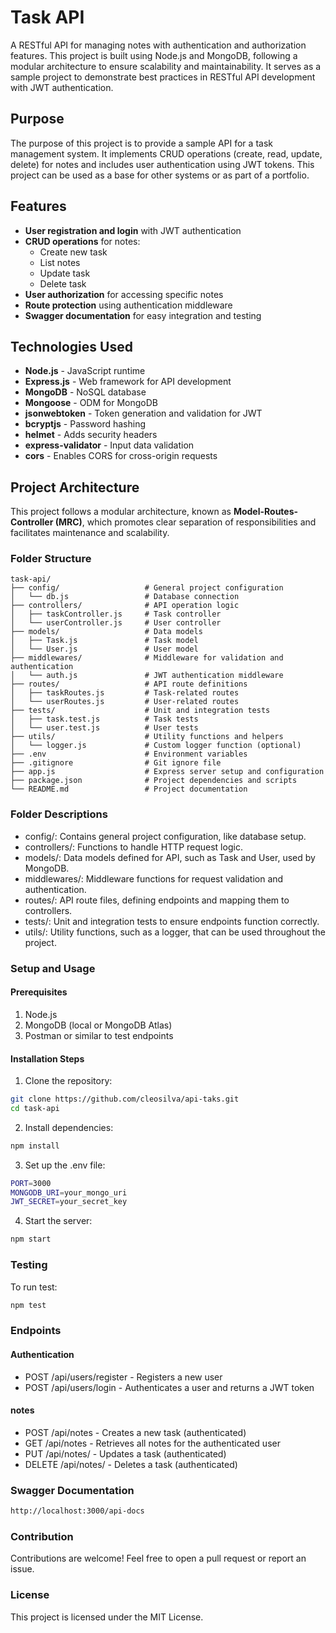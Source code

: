 # Task API

A RESTful API for managing notes with authentication and authorization features. This project is built using Node.js and MongoDB, following a modular architecture to ensure scalability and maintainability. It serves as a sample project to demonstrate best practices in RESTful API development with JWT authentication.

## Purpose

The purpose of this project is to provide a sample API for a task management system. It implements CRUD operations (create, read, update, delete) for notes and includes user authentication using JWT tokens. This project can be used as a base for other systems or as part of a portfolio.

## Features

- **User registration and login** with JWT authentication
- **CRUD operations** for notes:
  - Create new task
  - List notes
  - Update task
  - Delete task
- **User authorization** for accessing specific notes
- **Route protection** using authentication middleware
- **Swagger documentation** for easy integration and testing

## Technologies Used

- **Node.js** - JavaScript runtime
- **Express.js** - Web framework for API development
- **MongoDB** - NoSQL database
- **Mongoose** - ODM for MongoDB
- **jsonwebtoken** - Token generation and validation for JWT
- **bcryptjs** - Password hashing
- **helmet** - Adds security headers
- **express-validator** - Input data validation
- **cors** - Enables CORS for cross-origin requests

## Project Architecture

This project follows a modular architecture, known as **Model-Routes-Controller (MRC)**, which promotes clear separation of responsibilities and facilitates maintenance and scalability.

### Folder Structure

```plaintext
task-api/
├── config/                   # General project configuration
│   └── db.js                 # Database connection
├── controllers/              # API operation logic
│   ├── taskController.js     # Task controller
│   └── userController.js     # User controller
├── models/                   # Data models
│   ├── Task.js               # Task model
│   └── User.js               # User model
├── middlewares/              # Middleware for validation and authentication
│   └── auth.js               # JWT authentication middleware
├── routes/                   # API route definitions
│   ├── taskRoutes.js         # Task-related routes
│   └── userRoutes.js         # User-related routes
├── tests/                    # Unit and integration tests
│   ├── task.test.js          # Task tests
│   └── user.test.js          # User tests
├── utils/                    # Utility functions and helpers
│   └── logger.js             # Custom logger function (optional)
├── .env                      # Environment variables
├── .gitignore                # Git ignore file
├── app.js                    # Express server setup and configuration
├── package.json              # Project dependencies and scripts
└── README.md                 # Project documentation
```` 

### Folder Descriptions
* config/: Contains general project configuration, like database setup.
* controllers/: Functions to handle HTTP request logic.
* models/: Data models defined for API, such as Task and User, used by MongoDB.
* middlewares/: Middleware functions for request validation and authentication.
* routes/: API route files, defining endpoints and mapping them to controllers.
* tests/: Unit and integration tests to ensure endpoints function correctly.
* utils/: Utility functions, such as a logger, that can be used throughout the project.

### Setup and Usage
#### Prerequisites
1. Node.js
2. MongoDB (local or MongoDB Atlas)
3. Postman or similar to test endpoints

#### Installation Steps
1. Clone the repository:
````Bash
git clone https://github.com/cleosilva/api-taks.git
cd task-api
````

2. Install dependencies:
````Bash
npm install
````
3. Set up the .env file:
````Bash
PORT=3000
MONGODB_URI=your_mongo_uri
JWT_SECRET=your_secret_key
````

4. Start the server:
````Bash
npm start
````

### Testing

To run test:
````bash
npm test
````

### Endpoints

#### Authentication
* POST /api/users/register - Registers a new user
* POST /api/users/login - Authenticates a user and returns a JWT token

#### notes
* POST /api/notes - Creates a new task (authenticated)
* GET /api/notes - Retrieves all notes for the authenticated user
* PUT /api/notes/ - Updates a task (authenticated)
* DELETE /api/notes/ - Deletes a task (authenticated)

### Swagger Documentation
````bash
http://localhost:3000/api-docs
````

### Contribution
Contributions are welcome! Feel free to open a pull request or report an issue.

### License
This project is licensed under the MIT License.



